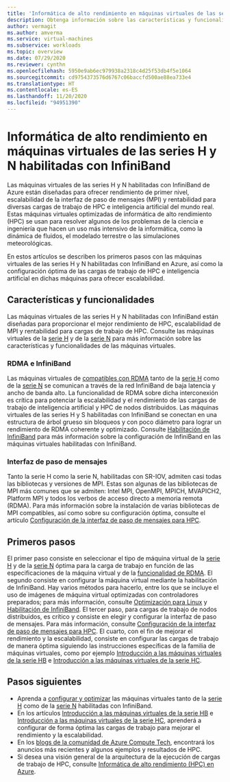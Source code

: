 ```yaml
---
title: 'Informática de alto rendimiento en máquinas virtuales de las series H y N habilitadas con InfiniBand: Azure Virtual Machines'
description: Obtenga información sobre las características y funcionalidades de las máquinas virtuales de las series H y N habilitadas con InfiniBand optimizadas para HPC.
author: vermagit
ms.author: amverma
ms.service: virtual-machines
ms.subservice: workloads
ms.topic: overview
ms.date: 07/29/2020
ms.reviewer: cynthn
ms.openlocfilehash: 5950e9ab6ec979938a2318c4d25f53db4f5e1064
ms.sourcegitcommit: cd9754373576d6767c06baccfd500ae88ea733e4
ms.translationtype: HT
ms.contentlocale: es-ES
ms.lasthandoff: 11/20/2020
ms.locfileid: "94951390"
---
```

# <a name="high-performance-computing-on-infiniband-enabled-h-series-and-n-series-vms"></a>Informática de alto rendimiento en máquinas virtuales de las series H y N habilitadas con InfiniBand

Las máquinas virtuales de las series H y N habilitadas con InfiniBand de Azure están diseñadas para ofrecer rendimiento de primer nivel, escalabilidad de la interfaz de paso de mensajes (MPI) y rentabilidad para diversas cargas de trabajo de HPC e inteligencia artificial del mundo real. Estas máquinas virtuales optimizadas de informática de alto rendimiento (HPC) se usan para resolver algunos de los problemas de la ciencia e ingeniería que hacen un uso más intensivo de la informática, como la dinámica de fluidos, el modelado terrestre o las simulaciones meteorológicas.

En estos artículos se describen los primeros pasos con las máquinas virtuales de las series H y N habilitadas con InfiniBand en Azure, así como la configuración óptima de las cargas de trabajo de HPC e inteligencia artificial en dichas máquinas para ofrecer escalabilidad.

## <a name="features-and-capabilities"></a>Características y funcionalidades

Las máquinas virtuales de las series H y N habilitadas con InfiniBand están diseñadas para proporcionar el mejor rendimiento de HPC, escalabilidad de MPI y rentabilidad para cargas de trabajo de HPC. Consulte las máquinas virtuales de la [serie H](../../sizes-hpc.md) y de la [serie N](../../sizes-gpu.md) para más información sobre las características y funcionalidades de las máquinas virtuales.

### <a name="rdma-and-infiniband"></a>RDMA e InfiniBand

Las máquinas virtuales de [compatibles con RDMA](../../sizes-hpc.md#rdma-capable-instances) tanto de la [serie H](../../sizes-hpc.md) como de la [serie N](../../sizes-gpu.md) se comunican a través de la red InfiniBand de baja latencia y ancho de banda alto. La funcionalidad de RDMA sobre dicha interconexión es crítica para potenciar la escalabilidad y el rendimiento de las cargas de trabajo de inteligencia artificial y HPC de nodos distribuidos. Las máquinas virtuales de las series H y S habilitadas con InfiniBand se conectan en una estructura de árbol grueso sin bloqueos y con poco diámetro para lograr un rendimiento de RDMA coherente y optimizado.
Consulte [Habilitación de InfiniBand](enable-infiniband.md) para más información sobre la configuración de InfiniBand en las máquinas virtuales habilitadas con InfiniBand.

### <a name="message-passing-interface"></a>Interfaz de paso de mensajes

Tanto la serie H como la serie N, habilitadas con SR-IOV, admiten casi todas las bibliotecas y versiones de MPI. Estas son algunas de las bibliotecas de MPI más comunes que se admiten: Intel MPI, OpenMPI, MPICH, MVAPICH2, Platform MPI y todos los verbos de acceso directo a memoria remota (RDMA).
Para más información sobre la instalación de varias bibliotecas de MPI compatibles, así como sobre su configuración óptima, consulte el artículo [Configuración de la interfaz de paso de mensajes para HPC](setup-mpi.md).

## <a name="get-started"></a>Primeros pasos

El primer paso consiste en seleccionar el tipo de máquina virtual de la [serie H](../../sizes-hpc.md) y de la [serie N](../../sizes-gpu.md) óptima para la carga de trabajo en función de las especificaciones de la máquina virtual y de la [funcionalidad de RDMA](../../sizes-hpc.md#rdma-capable-instances).
El segundo consiste en configurar la máquina virtual mediante la habilitación de InfiniBand. Hay varios métodos para hacerlo, entre los que se incluye el uso de imágenes de máquina virtual optimizadas con controladores preparados; para más información, consulte [Optimización para Linux](configure.md) y [Habilitación de InfiniBand](enable-infiniband.md).
El tercer paso, para cargas de trabajo de nodos distribuidos, es crítico y consiste en elegir y configurar la interfaz de paso de mensajes. Para más información, consulte [Configuración de la interfaz de paso de mensajes para HPC](setup-mpi.md).
El cuarto, con el fin de mejorar el rendimiento y la escalabilidad, consiste en configurar las cargas de trabajo de manera óptima siguiendo las instrucciones específicas de la familia de máquinas virtuales, como por ejemplo [Introducción a las máquinas virtuales de la serie HB](hb-series-overview.md) e [Introducción a las máquinas virtuales de la serie HC](hc-series-overview.md).

## <a name="next-steps"></a>Pasos siguientes

- Aprenda a [configurar y optimizar](configure.md) las máquinas virtuales tanto de la [serie H](../../sizes-hpc.md) como de la [serie N](../../sizes-gpu.md) habilitadas con InfiniBand.
- En los artículos [Introducción a las máquinas virtuales de la serie HB](hb-series-overview.md) e [Introducción a las máquinas virtuales de la serie HC](hc-series-overview.md), aprenderá a configurar de forma óptima las cargas de trabajo para mejorar el rendimiento y la escalabilidad.
- En los [blogs de la comunidad de Azure Compute Tech](https://techcommunity.microsoft.com/t5/azure-compute/bg-p/AzureCompute), encontrará los anuncios más recientes y algunos ejemplos y resultados de HPC.
- Si desea una visión general de la arquitectura de la ejecución de cargas de trabajo de HPC, consulte [Informática de alto rendimiento (HPC) en Azure](/azure/architecture/topics/high-performance-computing/).
